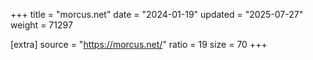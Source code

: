 +++
title = "morcus.net"
date = "2024-01-19"
updated = "2025-07-27"
weight = 71297

[extra]
source = "https://morcus.net/"
ratio = 19
size = 70
+++
